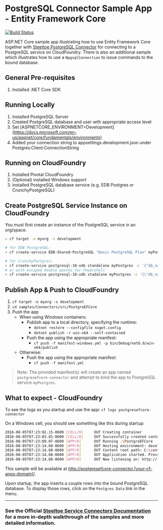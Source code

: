 ﻿# PostgreSQL Connector Sample App - Entity Framework Core

[![Build Status](https://dev.azure.com/SteeltoeOSS/Steeltoe/_apis/build/status/Samples/SteeltoeOSS.Samples%20%5BConnectors_PostgreEFCore%5D?branchName=main)](https://dev.azure.com/SteeltoeOSS/Steeltoe/_build/latest?definitionId=22&branchName=main)

ASP.NET Core sample app illustrating how to use Entity Framework Core together with [Steeltoe PostgreSQL Connector](https://docs.steeltoe.io/api/v3/connectors/postgresql.html)  for connecting to a PostgreSQL service on CloudFoundry. There is also an additional sample which illustrates how to use a `NpgsqlConnection` to issue commands to the bound database.

## General Pre-requisites

1. Installed .NET Core SDK

## Running Locally

1. Installed PostgreSQL Server
1. Created PostgreSQL database and user with appropriate access level
1. Set [ASPNETCORE_ENVIRONMENT=Development] (<https://docs.microsoft.com/en-us/aspnet/core/fundamentals/environments>)
1. Added your connection string to appsettings.development.json under Postgres:Client:ConnectionString

## Running on CloudFoundry

1. Installed Pivotal CloudFoundry
1. (Optional) installed Windows support
1. Installed PostgreSQL database service (e.g. EDB Postgres or CrunchyPostgreSQL)

## Create PostgreSQL Service Instance on CloudFoundry

You must first create an instance of the PostgreSQL service in an org/space.

``` bash
> cf target -o myorg -s development

# for EDB PostgreSQL:
> cf create-service EDB-Shared-PostgreSQL "Basic PostgreSQL Plan" myPostgres

# for CrunchyPostgres:
> cf create-service postgresql-10-odb standalone myPostgres -c '{"db_name":"postgresample", "db_username": "steeltoe", "owner_name":"<your name>", "owner_email":"<your email>"}'
# or with escaped double quotes for Powershell
> cf create-service postgresql-10-odb stadalone myPostgres -c '{\"db_name\":\"postgresample\", \"db_username\": \"steeltoe\", \"owner_name\":\"<your name>\", \"owner_email\":\"<your email>\"}'
```

## Publish App & Push to CloudFoundry

1. `cf target -o myorg -s development`
1. `cd samples/Connectors/src/PostgreEFCore`
1. Push the app
   - When using Windows containers:
     - Publish app to a local directory, specifying the runtime:
       * `dotnet restore --configfile nuget.config`
       * `dotnet publish -r win-x64 --self-contained`
     - Push the app using the appropriate manifest:
       * `cf push -f manifest-windows.yml -p bin/Debug/net6.0/win-x64/publish`
   - Otherwise:
     - Push the app using the appropriate manifest:
       * `cf push -f manifest.yml`

> Note: The provided manifest(s) will create an app named `postgresefcore-connector` and attempt to bind the app to PostgreSQL service `myPostgres`.

## What to expect - CloudFoundry

To see the logs as you startup and use the app: `cf logs postgresefcore-connector`

On a Windows cell, you should see something like this during startup:

```bash
2016-08-05T07:23:02.15-0600 [CELL/0]     OUT Creating container
2016-08-05T07:23:03.81-0600 [CELL/0]     OUT Successfully created container
2016-08-05T07:23:09.07-0600 [APP/0]      OUT Running .\PostgreEFCore
2016-08-05T07:23:14.68-0600 [APP/0]      OUT Hosting environment: development
2016-08-05T07:23:14.68-0600 [APP/0]      OUT Content root path: C:\containerizer\75E10B9301D2D9B4A8\user\app
2016-08-05T07:23:14.68-0600 [APP/0]      OUT Application started. Press Ctrl+C to shut down.
2016-08-05T07:23:14.68-0600 [APP/0]      OUT Now listening on: http://*:51217
```

This sample will be available at <http://postgresefcore-connector.[your-cf-apps-domain]/>.

Upon startup, the app inserts a couple rows into the bound PostgreSQL database. To display those rows, click on the `Postgres Data` link in the menu.

---

### See the Official [Steeltoe Service Connectors Documentation](https://docs.steeltoe.io/api/v3/connectors/) for a more in-depth walkthrough of the samples and more detailed information.
